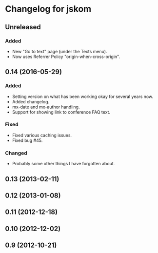 # Changelog for jskom

## Unreleased

### Added

- New "Go to text" page (under the Texts menu).
- Now uses Referrer Policy "origin-when-cross-origin".


## 0.14 (2016-05-29)

### Added

- Setting version on what has been working okay for several years now.
- Added changelog.
- mx-date and mx-author handling.
- Support for showing link to conference FAQ text.

### Fixed

- Fixed various caching issues.
- Fixed bug #45.

### Changed

- Probably some other things I have forgotten about.


## 0.13 (2013-02-11)

## 0.12 (2013-01-08)

## 0.11 (2012-12-18)

## 0.10 (2012-12-02)

## 0.9 (2012-10-21)
